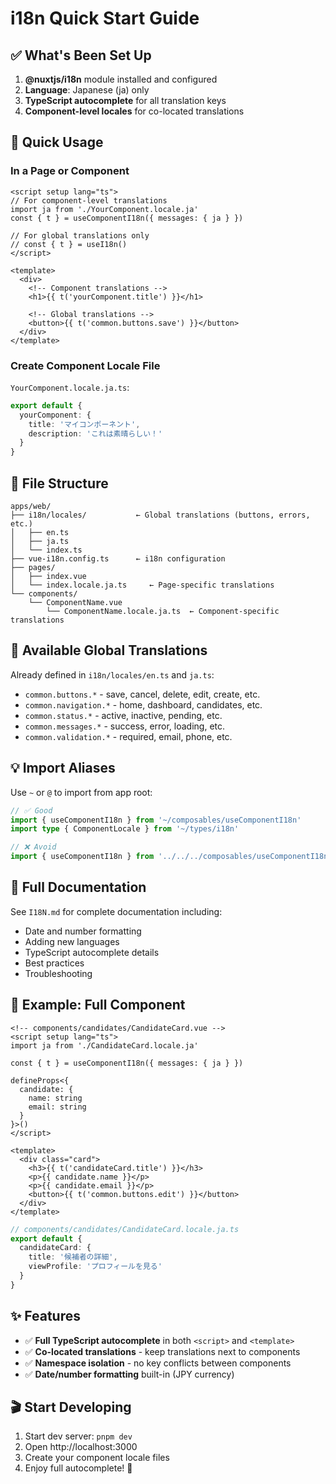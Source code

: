 # i18n Quick Start Guide

## ✅ What's Been Set Up

1. **@nuxtjs/i18n** module installed and configured
2. **Language**: Japanese (ja) only
3. **TypeScript autocomplete** for all translation keys
4. **Component-level locales** for co-located translations

## 🚀 Quick Usage

### In a Page or Component

```vue
<script setup lang="ts">
// For component-level translations
import ja from './YourComponent.locale.ja'
const { t } = useComponentI18n({ messages: { ja } })

// For global translations only
// const { t } = useI18n()
</script>

<template>
  <div>
    <!-- Component translations -->
    <h1>{{ t('yourComponent.title') }}</h1>

    <!-- Global translations -->
    <button>{{ t('common.buttons.save') }}</button>
  </div>
</template>
```

### Create Component Locale File

`YourComponent.locale.ja.ts`:
```ts
export default {
  yourComponent: {
    title: 'マイコンポーネント',
    description: 'これは素晴らしい！'
  }
}
```

## 📁 File Structure

```
apps/web/
├── i18n/locales/           ← Global translations (buttons, errors, etc.)
│   ├── en.ts
│   ├── ja.ts
│   └── index.ts
├── vue-i18n.config.ts      ← i18n configuration
├── pages/
│   ├── index.vue
│   └── index.locale.ja.ts     ← Page-specific translations
└── components/
    └── ComponentName.vue
        └── ComponentName.locale.ja.ts  ← Component-specific translations
```

## 🎯 Available Global Translations

Already defined in `i18n/locales/en.ts` and `ja.ts`:

- `common.buttons.*` - save, cancel, delete, edit, create, etc.
- `common.navigation.*` - home, dashboard, candidates, etc.
- `common.status.*` - active, inactive, pending, etc.
- `common.messages.*` - success, error, loading, etc.
- `common.validation.*` - required, email, phone, etc.


## 💡 Import Aliases

Use `~` or `@` to import from app root:

```ts
// ✅ Good
import { useComponentI18n } from '~/composables/useComponentI18n'
import type { ComponentLocale } from '~/types/i18n'

// ❌ Avoid
import { useComponentI18n } from '../../../composables/useComponentI18n'
```

## 📖 Full Documentation

See `I18N.md` for complete documentation including:
- Date and number formatting
- Adding new languages
- TypeScript autocomplete details
- Best practices
- Troubleshooting

## 🎨 Example: Full Component

```vue
<!-- components/candidates/CandidateCard.vue -->
<script setup lang="ts">
import ja from './CandidateCard.locale.ja'

const { t } = useComponentI18n({ messages: { ja } })

defineProps<{
  candidate: {
    name: string
    email: string
  }
}>()
</script>

<template>
  <div class="card">
    <h3>{{ t('candidateCard.title') }}</h3>
    <p>{{ candidate.name }}</p>
    <p>{{ candidate.email }}</p>
    <button>{{ t('common.buttons.edit') }}</button>
  </div>
</template>
```

```ts
// components/candidates/CandidateCard.locale.ja.ts
export default {
  candidateCard: {
    title: '候補者の詳細',
    viewProfile: 'プロフィールを見る'
  }
}
```

## ✨ Features

- ✅ **Full TypeScript autocomplete** in both `<script>` and `<template>`
- ✅ **Co-located translations** - keep translations next to components
- ✅ **Namespace isolation** - no key conflicts between components
- ✅ **Date/number formatting** built-in (JPY currency)

## 🎬 Start Developing

1. Start dev server: `pnpm dev`
2. Open http://localhost:3000
3. Create your component locale files
4. Enjoy full autocomplete! 🎉
